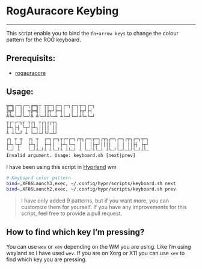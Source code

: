 # RogAuracore Keybing

---

This script enable you to bind the `fn+arrow keys` to change the colour pattern for the ROG keyboard.

## Prerequisits:

- [rogauracore](https://github.com/wroberts/rogauracore)

## Usage:
```bash
╦═╗┌─┐┌─┐╔═╗┬ ┬┬─┐┌─┐┌─┐┌─┐┬─┐┌─┐
╠╦╝│ ││ ┬╠═╣│ │├┬┘├─┤│  │ │├┬┘├┤
╩╚═└─┘└─┘╩ ╩└─┘┴└─┴ ┴└─┘└─┘┴└─└─┘
┬┌─┌─┐┬ ┬┌┐ ┬┌┐┌┌┬┐
├┴┐├┤ └┬┘├┴┐││││ ││
┴ ┴└─┘ ┴ └─┘┴┘└┘─┴┘
┌┐ ┬ ┬  ┌┐ ┬  ┌─┐┌─┐┬┌─┌─┐┌┬┐┌─┐┬─┐┌┬┐┌─┐┌─┐┌┬┐┌─┐┬─┐
├┴┐└┬┘  ├┴┐│  ├─┤│  ├┴┐└─┐ │ │ │├┬┘││││  │ │ ││├┤ ├┬┘
└─┘ ┴   └─┘┴─┘┴ ┴└─┘┴ ┴└─┘ ┴ └─┘┴└─┴ ┴└─┘└─┘─┴┘└─┘┴└─
Invalid argument. Usage: keyboard.sh [next|prev]
```

I have been using this script in [Hyprland](https://github.com/hyprwm/Hyprland) wm

```bash
# Keyboard color pattern
bind=,XF86Launch3,exec, ~/.config/hypr/scripts/keyboard.sh next 
bind=,XF86Launch2,exec, ~/.config/hypr/scripts/keyboard.sh prev
```
> I have only added 9 patterns, but if you want more, you can customize them for yourself. 
> If you have any improvements for this script, feel free to provide a pull request.



## How to find which key I’m pressing?

You can use `wev` or `xev` depending on the WM you are using. Like I’m using wayland so I have used `wev`. If you are on Xorg or X11 you can use `xev` to find which key you are pressing.
